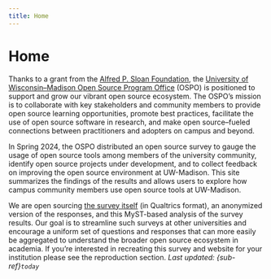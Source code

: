```yaml
---
title: Home
---
```


# Home

Thanks to a grant from the [Alfred P. Sloan Foundation](https://sloan.org/), the [University of Wisconsin–Madison Open Source Program Office](https://ospo.wisc.edu/) (OSPO) is positioned to support and grow our vibrant open source ecosystem.
The OSPO’s mission is to collaborate with key stakeholders and community members to provide open source learning opportunities, promote best practices, facilitate the use of open source software in research, and make open source–fueled connections between practitioners and adopters on campus and beyond.

In Spring 2024, the OSPO distributed an open source survey to gauge the usage of open source tools among members of the university community, identify open source projects under development, and to collect feedback on improving the open source environment at UW-Madison. This site summarizes the findings of the results and allows users to explore how campus community members use open source tools at UW-Madison.

We are open sourcing [the survey itself](https://github.com/UW-Madison-DSI/open_source_survey_results/blob/main/Open_Source_Program_Office_Survey.qsf) (in Qualtrics format), an anonymized version of the responses, and this MyST-based analysis of the survey results. Our goal is to streamline such surveys at other universities and encourage a uniform set of questions and responses that can more easily be aggregated to understand the broader open source ecosystem in academia. If you’re interested in recreating this survey and website for your institution please see the reproduction section. 
*Last updated: {sub-ref}`today`*
